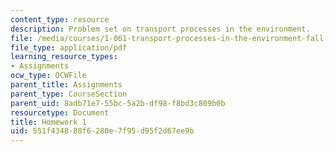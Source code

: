 ```yaml
---
content_type: resource
description: Problem set on transport processes in the environment.
file: /media/courses/1-061-transport-processes-in-the-environment-fall-2008/551f434888f6280e7f95d95f2d67ee9b_f02homework1.pdf
file_type: application/pdf
learning_resource_types:
- Assignments
ocw_type: OCWFile
parent_title: Assignments
parent_type: CourseSection
parent_uid: 8adb71e7-55bc-5a2b-df98-f8bd3c809b0b
resourcetype: Document
title: Homework 1
uid: 551f4348-88f6-280e-7f95-d95f2d67ee9b
---
```

